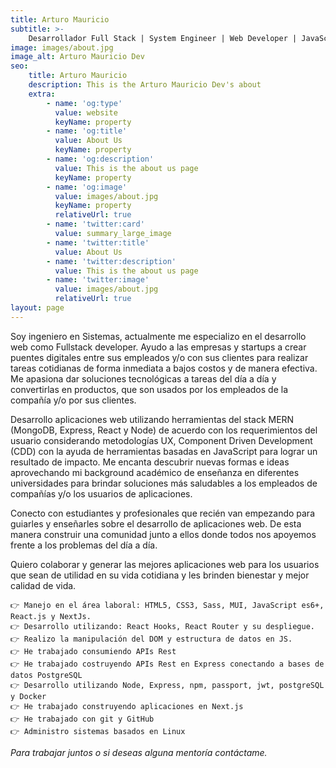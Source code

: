 ```yaml
---
title: Arturo Mauricio
subtitle: >-
    Desarrollador Full Stack | System Engineer | Web Developer | JavaScript | React.Js | Node | Express | PostgreSQL | Next.Js | Backend | Frontend | HTML/CSS | Linux System Administrator | Educator | +1000 Personas Formadas
image: images/about.jpg
image_alt: Arturo Mauricio Dev
seo:
    title: Arturo Mauricio
    description: This is the Arturo Mauricio Dev's about
    extra:
        - name: 'og:type'
          value: website
          keyName: property
        - name: 'og:title'
          value: About Us
          keyName: property
        - name: 'og:description'
          value: This is the about us page
          keyName: property
        - name: 'og:image'
          value: images/about.jpg
          keyName: property
          relativeUrl: true
        - name: 'twitter:card'
          value: summary_large_image
        - name: 'twitter:title'
          value: About Us
        - name: 'twitter:description'
          value: This is the about us page
        - name: 'twitter:image'
          value: images/about.jpg
          relativeUrl: true
layout: page
---
```


Soy ingeniero en Sistemas, actualmente me especializo en el desarrollo web como Fullstack developer. Ayudo a las empresas y startups a crear puentes digitales entre sus empleados y/o con sus clientes para realizar tareas cotidianas de forma inmediata a bajos costos y de manera efectiva. Me apasiona dar soluciones tecnológicas a tareas del día a día y convertirlas en productos, que son usados por los empleados de la compañía y/o por sus clientes.

Desarrollo aplicaciones web utilizando herramientas del stack MERN (MongoDB, Express, React y Node) de acuerdo con los requerimientos del usuario considerando metodologías UX, Component Driven Development (CDD) con la ayuda de herramientas basadas en JavaScript para lograr un resultado de impacto.
Me encanta descubrir nuevas formas e ideas aprovechando mi background académico de enseñanza en diferentes universidades para brindar soluciones más saludables a los empleados de compañías y/o los usuarios de aplicaciones.

Conecto con estudiantes y profesionales que recién van empezando para guiarles y enseñarles sobre el desarrollo de aplicaciones web. De esta manera construir una comunidad junto a ellos donde todos nos apoyemos frente a los problemas del día a día.

Quiero colaborar y generar las mejores aplicaciones web para los usuarios que sean de utilidad en su vida cotidiana y les brinden bienestar y mejor calidad de vida.

    👉 Manejo en el área laboral: HTML5, CSS3, Sass, MUI, JavaScript es6+, React.js y NextJs.
    👉 Desarrollo utilizando: React Hooks, React Router y su despliegue.
    👉 Realizo la manipulación del DOM y estructura de datos en JS.
    👉 He trabajado consumiendo APIs Rest
    👉 He trabajado costruyendo APIs Rest en Express conectando a bases de datos PostgreSQL
    👉 Desarrollo utilizando Node, Express, npm, passport, jwt, postgreSQL y Docker
    👉 He trabajado construyendo aplicaciones en Next.js
    👉 He trabajado con git y GitHub
    👉 Administro sistemas basados en Linux

_Para trabajar juntos o si deseas alguna mentoría contáctame._

